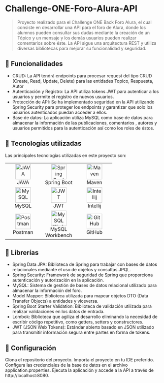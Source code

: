 # Challenge-ONE-Foro-Alura-API
> Proyecto realizado para el Challenge ONE Back Foro Alura, el cual consiste en desarrollar una API para el foro de Alura, donde los alumnos pueden consultar sus dudas mediante la creación de un Tópico y un mensaje y los demás usuarios pueden realizar comentarios sobre éste. La API sigue una arquitectura REST y utiliza diversas bibliotecas para mejorar su funcionalidad y seguridad.

## :pencil: Funcionalidades
- CRUD: La API tendrá endpoints para procesar request del tipo CRUD (Create, Read, Update, Delete) para las entidades Topico, Respuesta, Autor
- Autenticación y Registro: La API utiliza tokens JWT para autenticar a los usuarios y permite el registro de nuevos usuarios.
- Protección de API: Se ha implementado seguridad en la API utilizando Spring Security para proteger los endpoints y garantizar que solo los usuarios autenticados puedan acceder a ellos.
- Base de datos: La aplicación utiliza MySQL como base de datos para almacenar la información de las publicaciones, comentarios , autores y usuarios permitidos para la autenticación así como los roles de éstos.

## :hammer: Tecnologías utilizadas
Las principales tecnologías utilizadas en este proyecto son:

<table align="center">
<tr>
    <td align="center" width="100">
      <a href="#">
        <img src="https://www.vectorlogo.zone/logos/java/java-icon.svg" width="50" height="50" alt="JAVA"/>
      </a>
      <br>JAVA
    </td>
    <td align="center" width="100">
      <a href="#">
        <img src="https://www.vectorlogo.zone/logos/springio/springio-icon.svg" width="50" height="50" alt="Spring Boot"/>
      </a>
      <br>Spring Boot
    </td>
    <td align="center" width="100">
        <img src="https://maven.apache.org/favicon.ico" width="50" height="50" alt="Maven"/>
      <br>Maven
    </td>
  </tr>
  <tr>
     <td align="center" width="100">
       <a href="#">
        <img src="https://www.vectorlogo.zone/logos/mysql/mysql-icon.svg"  width="50" height="50" alt="MySQL" />
       </a>
       <br>MySQL
    </td>
    <td align="center" width="100">
       <a href="#">
        <img src="https://jwt.io/img/favicon/android-icon-192x192.png" width="50" height="50" alt="JWT" />
       </a>
       <br>JWT
    </td>
     <td align="center" width="100">
       <a href="#">
        <img src="https://www.jetbrains.com/favicon.ico" width="50" height="50" alt="Intellij" />
       </a>
       <br>Intellij
      </td>
  </tr>
  <tr>
     <td align="center" width="100">
       <a href="#">
        <img src="https://www.postman.com/_ar-assets/images/favicon-1-48.png" width="50" height="50" alt="Postman" />
       </a>
       <br>Postman
     </td>
     <td align="center" width="100">
       <a href="#">
        <img src="https://labs.mysql.com/common/themes/sakila/favicon.ico" width="50" height="50" alt="MySQLWorkbench" />
       </a>
       <br>MySQL Workbench
     </td>
     <td align="center" width="100">
       <a href="#">
        <img src="https://github.com/favicon.ico" width="50" height="50" alt="GitHub" />
       </a>
       <br>GitHub
     </td>
  </tr>
</table>

## :wrench: Librerías
- Spring Data JPA: Biblioteca de Spring para trabajar con bases de datos relacionales mediante el uso de objetos y consultas JPQL.
- Spring Security: Framework de seguridad de Spring que proporciona autenticación y autorización en la aplicación.
- MySQL: Sistema de gestión de bases de datos relacional utilizado para almacenar la información del foro.
- Model Mapper: Biblioteca utilizada para mapear objetos DTO (Data Transfer Objects) a entidades y viceversa.
- Spring Boot Starter Validation: Biblioteca de validación utilizada para realizar validaciones en los datos de entrada.
- Lombok: Biblioteca que agiliza el desarrollo eliminando la necesidad de escribir código repetitivo, como getters, setters y constructores.
- JWT (JSON Web Tokens): Estándar abierto basado en JSON utilizado para transmitir información segura entre partes en forma de tokens.

## :electric_plug: Configuración
Clona el repositorio del proyecto.
Importa el proyecto en tu IDE preferido.
Configura las credenciales de la base de datos en el archivo application.properties.
Ejecuta la aplicación y accede a la API a través de http://localhost:8080.
